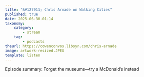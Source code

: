 ```yaml
---
title: "&#127911; Chris Arnade on Walking Cities"
published: true
date: 2025-06-30-01-14
taxonomy:
    category:
        - stream
    tag:
        - podcasts
theurl: https://cowenconvos.libsyn.com/chris-arnade
image: artwork-resized.JPEG
template: listen
---
```


Episode summary: Forget the museums&mdash;try a McDonald&rsquo;s instead
